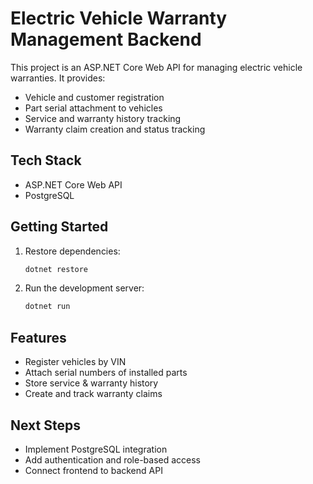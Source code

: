 # Electric Vehicle Warranty Management Backend

This project is an ASP.NET Core Web API for managing electric vehicle warranties. It provides:

- Vehicle and customer registration
- Part serial attachment to vehicles
- Service and warranty history tracking
- Warranty claim creation and status tracking

## Tech Stack
- ASP.NET Core Web API
- PostgreSQL

## Getting Started
1. Restore dependencies:
   ```powershell
   dotnet restore
   ```
2. Run the development server:
   ```powershell
   dotnet run
   ```

## Features
- Register vehicles by VIN
- Attach serial numbers of installed parts
- Store service & warranty history
- Create and track warranty claims

## Next Steps
- Implement PostgreSQL integration
- Add authentication and role-based access
- Connect frontend to backend API
